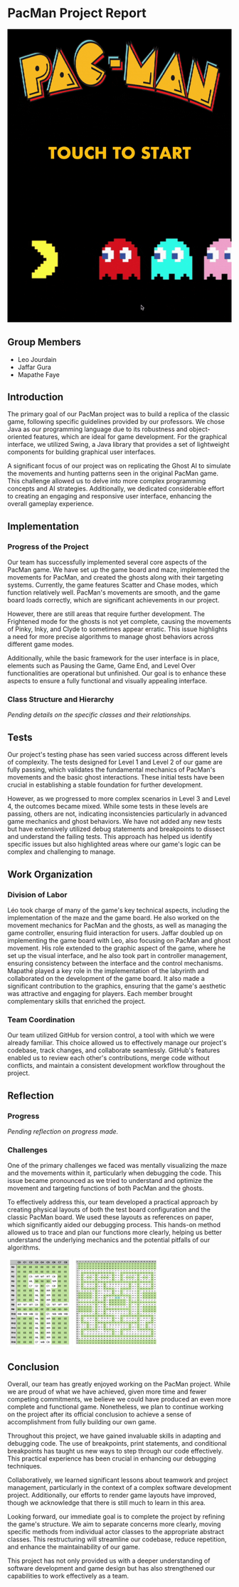 # PacMan Project Report

![video-ezgif.com-optimize.gif](resources%2Fimg%2Fvideo-ezgif.com-optimize.gif)

## Group Members

- Leo Jourdain
- Jaffar Gura
- Mapathe Faye

## Introduction

The primary goal of our PacMan project was to build a replica of the classic game, following specific guidelines provided by our professors. We chose Java as our programming language due to its robustness and object-oriented features, which are ideal for game development. For the graphical interface, we utilized Swing, a Java library that provides a set of lightweight components for building graphical user interfaces.

A significant focus of our project was on replicating the Ghost AI to simulate the movements and hunting patterns seen in the original PacMan game. This challenge allowed us to delve into more complex programming concepts and AI strategies. Additionally, we dedicated considerable effort to creating an engaging and responsive user interface, enhancing the overall gameplay experience.

## Implementation

### Progress of the Project

Our team has successfully implemented several core aspects of the PacMan game. We have set up the game board and maze, implemented the movements for PacMan, and created the ghosts along with their targeting systems. Currently, the game features Scatter and Chase modes, which function relatively well. PacMan's movements are smooth, and the game board loads correctly, which are significant achievements in our project.

However, there are still areas that require further development. The Frightened mode for the ghosts is not yet complete, causing the movements of Pinky, Inky, and Clyde to sometimes appear erratic. This issue highlights a need for more precise algorithms to manage ghost behaviors across different game modes.

Additionally, while the basic framework for the user interface is in place, elements such as Pausing the Game, Game End, and Level Over functionalities are operational but unfinished. Our goal is to enhance these aspects to ensure a fully functional and visually appealing interface.

### Class Structure and Hierarchy

*Pending details on the specific classes and their relationships.*

## Tests

Our project's testing phase has seen varied success across different levels of complexity. The tests designed for Level 1 and Level 2 of our game are fully passing, which validates the fundamental mechanics of PacMan's movements and the basic ghost interactions. These initial tests have been crucial in establishing a stable foundation for further development.

However, as we progressed to more complex scenarios in Level 3 and Level 4, the outcomes became mixed. While some tests in these levels are passing, others are not, indicating inconsistencies particularly in advanced game mechanics and ghost behaviors. We have not added any new tests but have extensively utilized debug statements and breakpoints to dissect and understand the failing tests. This approach has helped us identify specific issues but also highlighted areas where our game's logic can be complex and challenging to manage.

## Work Organization

### Division of Labor

Léo took charge of many of the game's key technical aspects, including the implementation of the maze and the game board. He also worked on the movement mechanics for PacMan and the ghosts, as well as managing the game controller, ensuring fluid interaction for users. Jaffar doubled up on implementing the game board with Leo, also focusing on PacMan and ghost movement. His role extended to the graphic aspect of the game, where he set up the visual interface, and he also took part in controller management, ensuring consistency between the interface and the control mechanisms. Mapathé played a key role in the implementation of the labyrinth and collaborated on the development of the game board. It also made a significant contribution to the graphics, ensuring that the game's aesthetic was attractive and engaging for players. Each member brought complementary skills that enriched the project.


### Team Coordination

Our team utilized GitHub for version control, a tool with which we were already familiar. This choice allowed us to effectively manage our project's codebase, track changes, and collaborate seamlessly. GitHub's features enabled us to review each other's contributions, merge code without conflicts, and maintain a consistent development workflow throughout the project.

## Reflection

### Progress

*Pending reflection on progress made.*

### Challenges

One of the primary challenges we faced was mentally visualizing the maze and the movements within it, particularly when debugging the code. This issue became pronounced as we tried to understand and optimize the movement and targeting functions of both PacMan and the ghosts.

To effectively address this, our team developed a practical approach by creating physical layouts of both the test board configuration and the classic PacMan board. We used these layouts as references on paper, which significantly aided our debugging process. This hands-on method allowed us to trace and plan our functions more clearly, helping us better understand the underlying mechanics and the potential pitfalls of our algorithms.

<p float="left">
  <img src="resources/img/screenshot_2.png"  height="200" />
  <img src="resources/img/screenshot_1.png"  height="200" />
</p>



## Conclusion

Overall, our team has greatly enjoyed working on the PacMan project. While we are proud of what we have achieved, given more time and fewer competing commitments, we believe we could have produced an even more complete and functional game. Nonetheless, we plan to continue working on the project after its official conclusion to achieve a sense of accomplishment from fully building our own game.

Throughout this project, we have gained invaluable skills in adapting and debugging code. The use of breakpoints, print statements, and conditional breakpoints has taught us new ways to step through our code effectively. This practical experience has been crucial in enhancing our debugging techniques.

Collaboratively, we learned significant lessons about teamwork and project management, particularly in the context of a complex software development project. Additionally, our efforts to render game layouts have improved, though we acknowledge that there is still much to learn in this area.

Looking forward, our immediate goal is to complete the project by refining the game's structure. We aim to separate concerns more clearly, moving specific methods from individual actor classes to the appropriate abstract classes. This restructuring will streamline our codebase, reduce repetition, and enhance the maintainability of our game.

This project has not only provided us with a deeper understanding of software development and game design but has also strengthened our capabilities to work effectively as a team.
